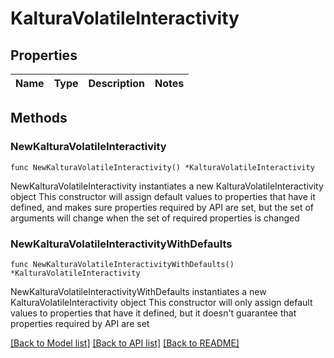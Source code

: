 # KalturaVolatileInteractivity

## Properties

Name | Type | Description | Notes
------------ | ------------- | ------------- | -------------

## Methods

### NewKalturaVolatileInteractivity

`func NewKalturaVolatileInteractivity() *KalturaVolatileInteractivity`

NewKalturaVolatileInteractivity instantiates a new KalturaVolatileInteractivity object
This constructor will assign default values to properties that have it defined,
and makes sure properties required by API are set, but the set of arguments
will change when the set of required properties is changed

### NewKalturaVolatileInteractivityWithDefaults

`func NewKalturaVolatileInteractivityWithDefaults() *KalturaVolatileInteractivity`

NewKalturaVolatileInteractivityWithDefaults instantiates a new KalturaVolatileInteractivity object
This constructor will only assign default values to properties that have it defined,
but it doesn't guarantee that properties required by API are set


[[Back to Model list]](../README.md#documentation-for-models) [[Back to API list]](../README.md#documentation-for-api-endpoints) [[Back to README]](../README.md)


